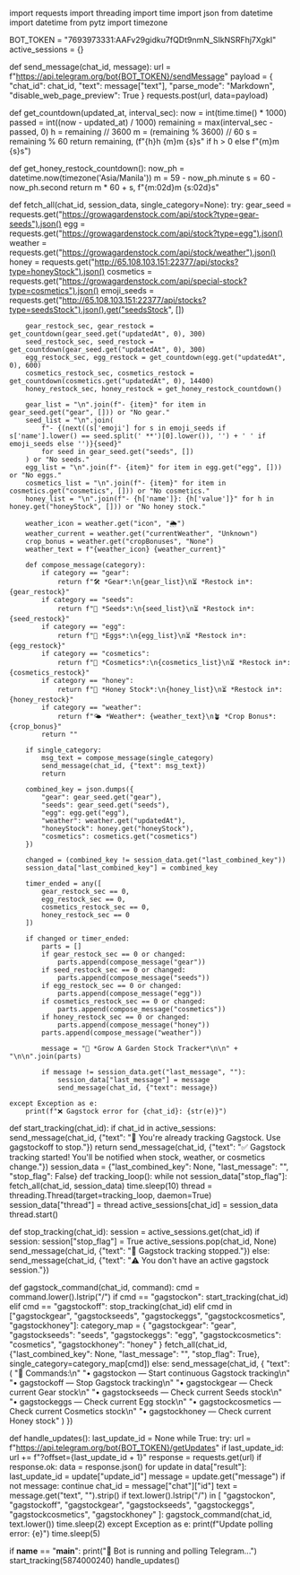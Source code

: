 import requests
import threading
import time
import json
from datetime import datetime
from pytz import timezone

BOT_TOKEN = "7693973331:AAFv29gidku7fQDt9nmN_SIkNSRFhj7XgkI"
active_sessions = {}

def send_message(chat_id, message):
    url = f"https://api.telegram.org/bot{BOT_TOKEN}/sendMessage"
    payload = {
        "chat_id": chat_id,
        "text": message["text"],
        "parse_mode": "Markdown",
        "disable_web_page_preview": True
    }
    requests.post(url, data=payload)

def get_countdown(updated_at, interval_sec):
    now = int(time.time() * 1000)
    passed = int((now - updated_at) / 1000)
    remaining = max(interval_sec - passed, 0)
    h = remaining // 3600
    m = (remaining % 3600) // 60
    s = remaining % 60
    return remaining, (f"{h}h {m}m {s}s" if h > 0 else f"{m}m {s}s")

def get_honey_restock_countdown():
    now_ph = datetime.now(timezone('Asia/Manila'))
    m = 59 - now_ph.minute
    s = 60 - now_ph.second
    return m * 60 + s, f"{m:02d}m {s:02d}s"

def fetch_all(chat_id, session_data, single_category=None):
    try:
        gear_seed = requests.get("https://growagardenstock.com/api/stock?type=gear-seeds").json()
        egg = requests.get("https://growagardenstock.com/api/stock?type=egg").json()
        weather = requests.get("https://growagardenstock.com/api/stock/weather").json()
        honey = requests.get("http://65.108.103.151:22377/api/stocks?type=honeyStock").json()
        cosmetics = requests.get("https://growagardenstock.com/api/special-stock?type=cosmetics").json()
        emoji_seeds = requests.get("http://65.108.103.151:22377/api/stocks?type=seedsStock").json().get("seedsStock", [])

        gear_restock_sec, gear_restock = get_countdown(gear_seed.get("updatedAt", 0), 300)
        seed_restock_sec, seed_restock = get_countdown(gear_seed.get("updatedAt", 0), 300)
        egg_restock_sec, egg_restock = get_countdown(egg.get("updatedAt", 0), 600)
        cosmetics_restock_sec, cosmetics_restock = get_countdown(cosmetics.get("updatedAt", 0), 14400)
        honey_restock_sec, honey_restock = get_honey_restock_countdown()

        gear_list = "\n".join(f"- {item}" for item in gear_seed.get("gear", [])) or "No gear."
        seed_list = "\n".join(
            f"- {(next((s['emoji'] for s in emoji_seeds if s['name'].lower() == seed.split(' **')[0].lower()), '') + ' ' if emoji_seeds else '')}{seed}"
            for seed in gear_seed.get("seeds", [])
        ) or "No seeds."
        egg_list = "\n".join(f"- {item}" for item in egg.get("egg", [])) or "No eggs."
        cosmetics_list = "\n".join(f"- {item}" for item in cosmetics.get("cosmetics", [])) or "No cosmetics."
        honey_list = "\n".join(f"- {h['name']}: {h['value']}" for h in honey.get("honeyStock", [])) or "No honey stock."

        weather_icon = weather.get("icon", "🌦️")
        weather_current = weather.get("currentWeather", "Unknown")
        crop_bonus = weather.get("cropBonuses", "None")
        weather_text = f"{weather_icon} {weather_current}"

        def compose_message(category):
            if category == "gear":
                return f"🛠️ *Gear*:\n{gear_list}\n⏳ *Restock in*: {gear_restock}"
            if category == "seeds":
                return f"🌱 *Seeds*:\n{seed_list}\n⏳ *Restock in*: {seed_restock}"
            if category == "egg":
                return f"🥚 *Eggs*:\n{egg_list}\n⏳ *Restock in*: {egg_restock}"
            if category == "cosmetics":
                return f"🎨 *Cosmetics*:\n{cosmetics_list}\n⏳ *Restock in*: {cosmetics_restock}"
            if category == "honey":
                return f"🍯 *Honey Stock*:\n{honey_list}\n⏳ *Restock in*: {honey_restock}"
            if category == "weather":
                return f"🌤️ *Weather*: {weather_text}\n🪴 *Crop Bonus*: {crop_bonus}"
            return ""

        if single_category:
            msg_text = compose_message(single_category)
            send_message(chat_id, {"text": msg_text})
            return

        combined_key = json.dumps({
            "gear": gear_seed.get("gear"),
            "seeds": gear_seed.get("seeds"),
            "egg": egg.get("egg"),
            "weather": weather.get("updatedAt"),
            "honeyStock": honey.get("honeyStock"),
            "cosmetics": cosmetics.get("cosmetics")
        })

        changed = (combined_key != session_data.get("last_combined_key"))
        session_data["last_combined_key"] = combined_key

        timer_ended = any([
            gear_restock_sec == 0,
            egg_restock_sec == 0,
            cosmetics_restock_sec == 0,
            honey_restock_sec == 0
        ])

        if changed or timer_ended:
            parts = []
            if gear_restock_sec == 0 or changed:
                parts.append(compose_message("gear"))
            if seed_restock_sec == 0 or changed:
                parts.append(compose_message("seeds"))
            if egg_restock_sec == 0 or changed:
                parts.append(compose_message("egg"))
            if cosmetics_restock_sec == 0 or changed:
                parts.append(compose_message("cosmetics"))
            if honey_restock_sec == 0 or changed:
                parts.append(compose_message("honey"))
            parts.append(compose_message("weather"))

            message = "🌾 *Grow A Garden Stock Tracker*\n\n" + "\n\n".join(parts)

            if message != session_data.get("last_message", ""):
                session_data["last_message"] = message
                send_message(chat_id, {"text": message})

    except Exception as e:
        print(f"❌ Gagstock error for {chat_id}: {str(e)}")

def start_tracking(chat_id):
    if chat_id in active_sessions:
        send_message(chat_id, {"text": "📡 You're already tracking Gagstock. Use gagstockoff to stop."})
        return
    send_message(chat_id, {"text": "✅ Gagstock tracking started! You'll be notified when stock, weather, or cosmetics change."})
    session_data = {"last_combined_key": None, "last_message": "", "stop_flag": False}
    def tracking_loop():
        while not session_data["stop_flag"]:
            fetch_all(chat_id, session_data)
            time.sleep(10)
    thread = threading.Thread(target=tracking_loop, daemon=True)
    session_data["thread"] = thread
    active_sessions[chat_id] = session_data
    thread.start()

def stop_tracking(chat_id):
    session = active_sessions.get(chat_id)
    if session:
        session["stop_flag"] = True
        active_sessions.pop(chat_id, None)
        send_message(chat_id, {"text": "🛑 Gagstock tracking stopped."})
    else:
        send_message(chat_id, {"text": "⚠️ You don't have an active gagstock session."})

def gagstock_command(chat_id, command):
    cmd = command.lower().lstrip("/")
    if cmd == "gagstockon":
        start_tracking(chat_id)
    elif cmd == "gagstockoff":
        stop_tracking(chat_id)
    elif cmd in ["gagstockgear", "gagstockseeds", "gagstockeggs", "gagstockcosmetics", "gagstockhoney"]:
        category_map = {
            "gagstockgear": "gear",
            "gagstockseeds": "seeds",
            "gagstockeggs": "egg",
            "gagstockcosmetics": "cosmetics",
            "gagstockhoney": "honey"
        }
        fetch_all(chat_id, {"last_combined_key": None, "last_message": "", "stop_flag": True}, single_category=category_map[cmd])
    else:
        send_message(chat_id, {
            "text": (
                "📌 Commands:\n"
                "• gagstockon — Start continuous Gagstock tracking\n"
                "• gagstockoff — Stop Gagstock tracking\n"
                "• gagstockgear — Check current Gear stock\n"
                "• gagstockseeds — Check current Seeds stock\n"
                "• gagstockeggs — Check current Egg stock\n"
                "• gagstockcosmetics — Check current Cosmetics stock\n"
                "• gagstockhoney — Check current Honey stock"
            )
        })

def handle_updates():
    last_update_id = None
    while True:
        try:
            url = f"https://api.telegram.org/bot{BOT_TOKEN}/getUpdates"
            if last_update_id:
                url += f"?offset={last_update_id + 1}"
            response = requests.get(url)
            if response.ok:
                data = response.json()
                for update in data["result"]:
                    last_update_id = update["update_id"]
                    message = update.get("message")
                    if not message:
                        continue
                    chat_id = message["chat"]["id"]
                    text = message.get("text", "").strip()
                    if text.lower().lstrip("/") in [
                        "gagstockon", "gagstockoff", "gagstockgear",
                        "gagstockseeds", "gagstockeggs", "gagstockcosmetics", "gagstockhoney"
                    ]:
                        gagstock_command(chat_id, text.lower())
            time.sleep(2)
        except Exception as e:
            print(f"Update polling error: {e}")
            time.sleep(5)

if __name__ == "__main__":
    print("🤖 Bot is running and polling Telegram...")
    start_tracking(5874000240)
    handle_updates()
    

